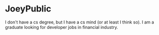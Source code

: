 JoeyPublic
==========
I don't have a cs degree, but I have a cs mind (or at least I think so). I am a graduate looking for developer jobs in financial industry.
